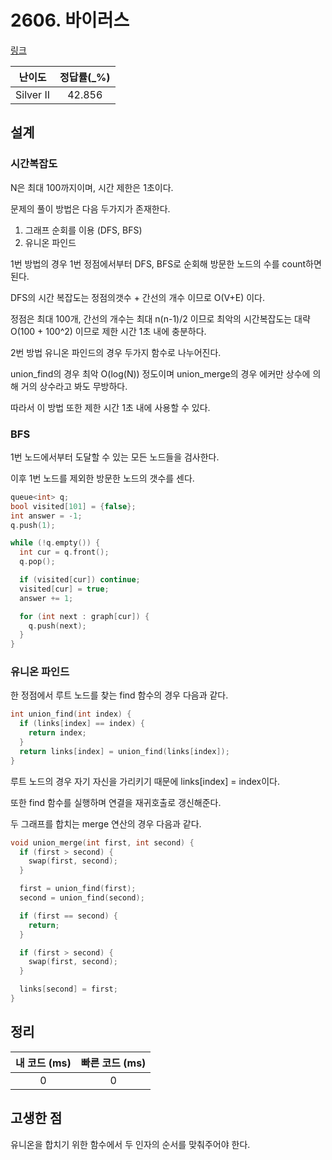 # 2606. 바이러스

[링크](https://www.acmicpc.net/problem/2606)

|  난이도   | 정답률(\_%) |
| :-------: | :---------: |
| Silver II |   42.856    |

## 설계

### 시간복잡도

N은 최대 100까지이며, 시간 제한은 1초이다.

문제의 풀이 방법은 다음 두가지가 존재한다.

1. 그래프 순회를 이용 (DFS, BFS)
2. 유니온 파인드

1번 방법의 경우 1번 정점에서부터 DFS, BFS로 순회해 방문한 노드의 수를 count하면 된다.

DFS의 시간 복잡도는 정점의갯수 + 간선의 개수 이므로 O(V+E) 이다.

정점은 최대 100개, 간선의 개수는 최대 n(n-1)/2 이므로 최악의 시간복잡도는 대략 O(100 + 100^2) 이므로 제한 시간 1초 내에 충분하다.

2번 방법 유니온 파인드의 경우 두가지 함수로 나누어진다.

union_find의 경우 최악 O(log(N)) 정도이며 union_merge의 경우 에커만 상수에 의해 거의 상수라고 봐도 무방하다.

따라서 이 방법 또한 제한 시간 1초 내에 사용할 수 있다.

### BFS

1번 노드에서부터 도달할 수 있는 모든 노드들을 검사한다.

이후 1번 노드를 제외한 방문한 노드의 갯수를 센다.

```cpp
queue<int> q;
bool visited[101] = {false};
int answer = -1;
q.push(1);

while (!q.empty()) {
  int cur = q.front();
  q.pop();

  if (visited[cur]) continue;
  visited[cur] = true;
  answer += 1;

  for (int next : graph[cur]) {
    q.push(next);
  }
}
```

### 유니온 파인드

한 정점에서 루트 노드를 찾는 find 함수의 경우 다음과 같다.

```cpp
int union_find(int index) {
  if (links[index] == index) {
    return index;
  }
  return links[index] = union_find(links[index]);
}
```

루트 노드의 경우 자기 자신을 가리키기 때문에 links[index] = index이다.

또한 find 함수를 실행하며 연결을 재귀호출로 갱신해준다.

두 그래프를 합치는 merge 연산의 경우 다음과 같다.

```cpp
void union_merge(int first, int second) {
  if (first > second) {
    swap(first, second);
  }

  first = union_find(first);
  second = union_find(second);

  if (first == second) {
    return;
  }

  if (first > second) {
    swap(first, second);
  }

  links[second] = first;
}
```

## 정리

| 내 코드 (ms) | 빠른 코드 (ms) |
| :----------: | :------------: |
|      0       |       0        |

## 고생한 점

유니온을 합치기 위한 함수에서 두 인자의 순서를 맞춰주어야 한다.
